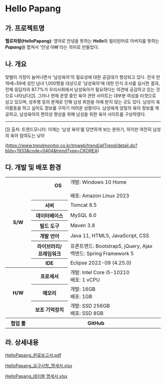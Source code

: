 # Hello Papang

## 가. 프로젝트명

**헬로파팡(HelloPapang)**: 영어로 안녕을 뜻하는 ***Hello***와 필리핀어로 아버지를 뜻하는 ***Papang***을 합쳐서 '안녕 아빠'라는 의미로 만들었다.

 

## 나. 개요

맞벌이 가정이 늘어나면서 ‘남성육아’의 필요성에 대한 공감대가 형성되고 있다. 전국 만 19세~59세 성인 남녀 1,000명을 대상으로 ‘남성육아’에 대한 인식 조사를 실시한 결과, 전체 응답자의 87.7%가 우리사회에서 남성육아가 필요하다는 의견에 공감하고 있는 것으로 나타났다[[1\]](#_ftn1). 그러나 현재 운영 중인 육아 관련 사이트는 대부분 여성을 타겟으로 삼고 있으며, 성추행 등의 문제로 인해 남성 회원을 아예 받지 않는 곳도 있다. 남성이 육아활동을 하고 싶어도 정보를 구하기 어려운 상황이다. 남성에게 양질의 육아 정보를 제공하고, 남성육아의 편의성 향상을 위해 남성을 위한 육아 사이트를 구상하였다.

------

[[1\]](#_ftnref1) 출처: 트렌드모니터: 이제는 ‘남성 육아’를 당연하게 보는 분위기, 하지만 여전히 남성의 육아 참여도는 낮아

(https://www.trendmonitor.co.kr/tmweb/trend/allTrend/detail.do?bIdx=1933&code=0404&trendType=CKOREA)



## 다. 개발 및 배포 환경

<table>    
    <tbody>
        <tr>
            <th rowspan="7">&nbsp;&nbsp;&nbsp;&nbsp;S/W&nbsp;&nbsp;&nbsp;&nbsp;</th>
            <th>
                &nbsp;&nbsp;&nbsp;&nbsp;&nbsp;&nbsp;&nbsp;&nbsp;&nbsp;&nbsp;&nbsp;&nbsp;
                OS
                &nbsp;&nbsp;&nbsp;&nbsp;&nbsp;&nbsp;&nbsp;&nbsp;&nbsp;&nbsp;&nbsp;&nbsp;
            </th>            
            <td>
                개발: Windows 10 Home
                &nbsp;&nbsp;&nbsp;&nbsp;&nbsp;&nbsp;&nbsp;&nbsp;&nbsp;&nbsp;&nbsp;&nbsp;
                &nbsp;&nbsp;&nbsp;&nbsp;&nbsp;&nbsp;&nbsp;&nbsp;&nbsp;&nbsp;&nbsp;&nbsp;
                &nbsp;&nbsp;&nbsp;&nbsp;&nbsp;&nbsp;&nbsp;&nbsp;&nbsp;&nbsp;&nbsp;&nbsp;
                &nbsp;&nbsp;&nbsp;&nbsp;&nbsp;&nbsp;&nbsp;&nbsp;&nbsp;&nbsp;&nbsp;&nbsp;
                <br>
                배포: Amazon Linux 2023
            </td>            
        </tr>
        <tr>
            <th>서버</th>
            <td>Tomcat 8.5</td>        
        </tr>   
        <tr>
            <th>데이터베이스</th>
            <td>MySQL 8.0</td>        
        </tr>          
        <tr>
            <th>빌드 도구</th>            
            <td>Maven 3.8</td>        
        </tr>  
         <tr>
            <th>개발 언어</th>
            <td>Java 11, HTML5, JavaScript, CSS</td>        
        </tr>   
        <tr>
            <th>
                라이브러리/
                <br>
                프레임워크
            </th> 
           <td>
               프론트엔드: Bootstrap5, jQuery, Ajax
               <br>
			   백엔드: Spring Framework 5
            </td>        
        </tr>   
        <tr>
            <th>IDE</th>
            <td>Eclipse 2022-09 (4.25.0)</td>        
        </tr> 
        <tr>
            <th rowspan="3">H/W</th>
            <th>프로세서</th>    
            <td>
                개발: Intel Core i5-10210
                <br>
                배포: 1 vCPU
            </td>            
        </tr>
        <tr>
            <th>메모리</th>  
            <td>
                개발: 16GB
                <br>
                배포: 1GB
            </td>        
        </tr>   
        <tr>
            <th>보조 기억장치</th>   
            <td>
                개발: SSD 256GB
                <br>
                배포: SSD 8GB
            </td>        
        </tr>  
       <tr>
            <th>협업 툴</th>
            <th colspan="2">GitHub</th>          
        </tr>        
    </tbody>
</table>     



## 라. 상세내용

<a href="./산출물/완료보고서/HelloPapang_완료보고서.pdf">HelloPapang_완료보고서.pdf</a>

<a href="./요구사항 명세서/완료보고서/HelloPapang_요구사항_명세서.xlsx">HelloPapang_요구사항_명세서.xlsx</a>

<a href="./테이블 명세서/완료보고서/HelloPapang_테이블 명세서.xlsx">HelloPapang_테이블 명세서.xlsx</a>